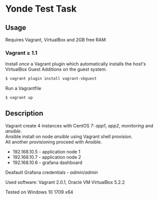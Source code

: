 # Yonde Test Task

## Usage

Requires Vagrant, VirtualBox and 2GB free RAM

### Vagrant ≥ 1.1
Install *once* a Vagrant plugin which automatically installs the host's VirtualBox Guest Additions on the guest system.
```bash
$ vagrant plugin install vagrant-vbguest
```
Run a Vagrantfile
```bash
$ vagrant up
```

## Description

Vagrant create 4 instances with CentOS 7: *app1*, *app2*, *monitoring* and *ansible*.  
Ansible install on node *ansible* using Vagrant shell provision.  
All another provisioning proceed with Ansible.  

* 192.168.10.5 - application node 1  
* 192.168.10.7 - application node 2  
* 192.168.10.6 - grafana dashboard  

Deafault Grafana credentials - *admin*/*admin*  

Used software:  Vagrant 2.0.1, Oracle VM VirtualBox 5.2.2  

Tested on Windows 10 1709 x64  


